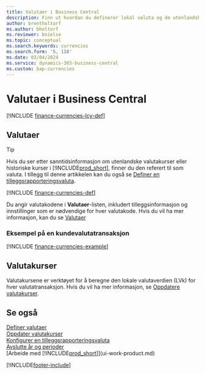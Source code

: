 ```yaml
---
title: Valutaer i Business Central
description: Finn ut hvordan du definerer lokal valuta og de utenlandske valutaene selskapet bruker.
author: brentholtorf
ms.author: bholtorf
ms.reviewer: bnielse
ms.topic: conceptual
ms.search.keywords: currencies
ms.search.form: '5, 118'
ms.date: 03/04/2024
ms.service: dynamics-365-business-central
ms.custom: bap-currencies
---
```

# <a name="currencies-in-business-central"></a>Valutaer i Business Central

[!INCLUDE [finance-currencies-lcy-def](includes/finance-currencies-lcy-def.md)]

## <a name="currencies"></a>Valutaer

> [!TIP]  
> Hvis du ser etter sanntidsinformasjon om utenlandske valutakurser eller historiske kurser i [!INCLUDE[prod_short](includes/prod_short.md)], finner du den referert til som valuta. I tillegg til denne artikkelen kan du også se [Definer en tilleggsrapporteringsvaluta](finance-how-setup-additional-currencies.md).

[!INCLUDE [finance-currencies-def](includes/finance-currencies-def.md)]

Du angir valutakodene i **Valutaer**-listen, inkludert tilleggsinformasjon og innstillinger som er nødvendige for hver valutakode. Hvis du vil ha mer informasjon, kan du se [Valutaer](finance-set-up-currencies.md#curr)

### <a name="example-of-a-receivable-currency-transaction"></a>Eksempel på en kundevalutatransaksjon

[!INCLUDE [finance-currencies-example](includes/finance-currencies-example.md)]

## <a name="exchange-rates"></a>Valutakurser

Valutakursene er verktøyet for å beregne den lokale valutaverdien (LVk) for hver valutatransaksjon. Hvis du vil ha mer informasjon, se [Oppdatere valutakurser](finance-how-update-currencies.md).  

## <a name="see-also"></a>Se også

[Definer valutaer](finance-set-up-currencies.md)  
[Oppdater valutakurser](finance-how-update-currencies.md)  
[Konfigurer en tilleggsrapporteringsvaluta](finance-how-setup-additional-currencies.md)  
[Avslutte år og perioder](year-close-years-periods.md)  
[Arbeide med [!INCLUDE[prod_short](includes/prod_short.md)]](ui-work-product.md)


[!INCLUDE[footer-include](includes/footer-banner.md)]
